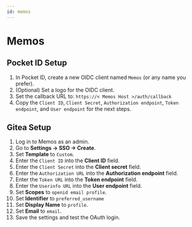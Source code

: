 ```yaml
---
id: memos
---
```


# Memos

## Pocket ID Setup

1. In Pocket ID, create a new OIDC client named `Memos` (or any name you prefer).  
2. (Optional) Set a logo for the OIDC client.  
3. Set the callback URL to: `https://< Memos Host >/auth/callback`  
4. Copy the `Client ID`, `Client Secret`, `Authorization endpoint`, `Token endpoint`, and `User endpoint` for the next steps.  

## Gitea Setup

1. Log in to Memos as an admin.
2. Go to **Settings → SSO → Create**.  
3. Set **Template** to `Custom`.   
4. Enter the `Client ID` into the **Client ID** field.  
5. Enter the `Client Secret` into the **Client secret** field.  
6. Enter the `Authorization URL` into the **Authorization endpoint** field.
7. Enter the `Token URL` into the **Token endpoint** field.
8. Enter the `Userinfo URL` into the **User endpoint** field.
11. Set **Scopes** to `openid email profile`.
12. Set **Identifier** to `preferred_username`
13. Set **Display Name** to `profile`.
14. Set **Email** to `email`.
15. Save the settings and test the OAuth login.  